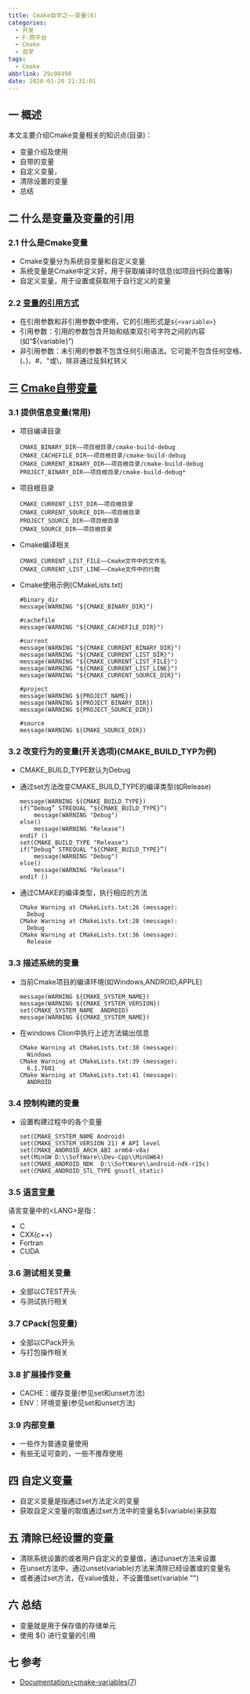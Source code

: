```yaml
---
title: Cmake自学之——变量(8)
categories:
  - 开发
  - F-跨平台
  - Cmake
  - 自学
tags:
  - Cmake
abbrlink: 29c90498
date: 2020-01-20 21:31:01
---
```

## 一 概述

本文主要介绍Cmake变量相关的知识点(目录)：  
* 变量介绍及使用
* 自带的变量
* 自定义变量，
* 清除设置的变量
* 总结

<!--more-->

## 二 什么是变量及变量的引用

### 2.1 什么是Cmake变量

* Cmake变量分为系统自变量和自定义变量
* 系统变量是Cmake中定义好，用于获取编译时信息(如项目代码位置等)
* 自定义变量，用于设置或获取用于自行定义的变量

### 2.2 [变量的引用方式][1]

* 在引用参数和非引用参数中使用，它的引用形式是`${<variable>}`
* 引用参数：引用的参数包含开始和结束双引号字符之间的内容(如“${variable}”)
* 非引用参数：未引用的参数不包含任何引用语法。它可能不包含任何空格、(、)、#、"或\，除非通过反斜杠转义

## 三 [Cmake自带变量][2]

### 3.1 提供信息变量(常用)

* 项目编译目录

  ```
  CMAKE_BINARY_DIR——项目根目录/cmake-build-debug
  CMAKE_CACHEFILE_DIR——项目根目录/cmake-build-debug
  CMAKE_CURRENT_BINARY_DIR——项目根目录/cmake-build-debug
  PROJECT_BINARY_DIR——项目根目录/cmake-build-debug*
  ```

* 项目根目录

  ```
  CMAKE_CURRENT_LIST_DIR——项目根目录
  CMAKE_CURRENT_SOURCE_DIR——项目根目录
  PROJECT_SOURCE_DIR——项目根目录
  CMAKE_SOURCE_DIR——项目根目录
  ```

* Cmake编译相关

  ```
  CMAKE_CURRENT_LIST_FILE——Cmake文件中的文件名
  CMAKE_CURRENT_LIST_LINE——Cmake文件中的行数
  ```
  
* Cmake使用示例(CMakeLists.txt)

  ```
  #binary_dir
  message(WARNING "${CMAKE_BINARY_DIR}")
  
  #cachefile
  message(WARNING "${CMAKE_CACHEFILE_DIR}")
  
  #current
  message(WARNING "${CMAKE_CURRENT_BINARY_DIR}")
  message(WARNING "${CMAKE_CURRENT_LIST_DIR}")
  message(WARNING "${CMAKE_CURRENT_LIST_FILE}")
  message(WARNING "${CMAKE_CURRENT_LIST_LINE}")
  message(WARNING "${CMAKE_CURRENT_SOURCE_DIR}")
  
  #project
  message(WARNING ${PROJECT_NAME})
  message(WARNING ${PROJECT_BINARY_DIR})
  message(WARNING ${PROJECT_SOURCE_DIR})
  
  #source
  message(WARNING ${CMAKE_SOURCE_DIR})
  ```

### 3.2 改变行为的变量(开关选项)(CMAKE_BUILD_TYP为例)

* CMAKE_BUILD_TYPE默认为Debug

* 通过set方法改变CMAKE_BUILD_TYPE的编译类型(如Release)

  ```
  message(WARNING ${CMAKE_BUILD_TYPE})
  if(“Debug” STREQUAL “${CMAKE_BUILD_TYPE}”)
      message(WARNING "Debug")
  else()
      message(WARNING "Release")
  endif ()
  set(CMAKE_BUILD_TYPE "Release")
  if(“Debug” STREQUAL “${CMAKE_BUILD_TYPE}”)
      message(WARNING "Debug")
  else()
      message(WARNING "Release")
  endif ()
  ```

* 通过CMAKE的编译类型，执行相应的方法

  ```
  CMake Warning at CMakeLists.txt:26 (message):
    Debug
  CMake Warning at CMakeLists.txt:28 (message):
    Debug
  CMake Warning at CMakeLists.txt:36 (message):
    Release
  ```
### 3.3 描述系统的变量

* 当前Cmake项目的编译环境(如Windows,ANDROID,APPLE)

  ```
  message(WARNING ${CMAKE_SYSTEM_NAME})
  message(WARNING ${CMAKE_SYSTEM_VERSION})
  set(CMAKE_SYSTEM_NAME  ANDROID)
  message(WARNING ${CMAKE_SYSTEM_NAME})
  ```

* 在windows Clion中执行上述方法输出信息

  ```
  CMake Warning at CMakeLists.txt:38 (message):
    Windows
  CMake Warning at CMakeLists.txt:39 (message):
    6.1.7601
  CMake Warning at CMakeLists.txt:41 (message):
    ANDROID
  ```

### 3.4 控制构建的变量

* 设置构建过程中的各个变量

  ```
  set(CMAKE_SYSTEM_NAME Android)
  set(CMAKE_SYSTEM_VERSION 21) # API level
  set(CMAKE_ANDROID_ARCH_ABI arm64-v8a)
  set(MinGW D:\\SoftWare\\Dev-Cpp\\MinGW64)
  set(CMAKE_ANDROID_NDK  D:\\SoftWare\\android-ndk-r15c)
  set(CMAKE_ANDROID_STL_TYPE gnustl_static)
  ```
### 3.5 [语言变量][3]

语言变量中的\<LANG\>是指：  

* C
* CXX(c++)
* Fortran
* CUDA

### 3.6 测试相关变量

* 全部以CTEST开头
* 与测试执行相关

### 3.7 CPack(包变量)

* 全部以CPack开头
* 与打包操作相关

### 3.8 扩展操作变量

* CACHE：缓存变量(参见set和unset方法)
* ENV：环境变量(参见set和unset方法)

### 3.9 内部变量

* 一些作为普通变量使用
* 有些无证可查的，一些不推荐使用

## 四  自定义变量

* 自定义变量是指通过set方法定义的变量
* 获取自定义变量的取值通过set方法中的变量名${variable}来获取

## 五 清除已经设置的变量

* 清除系统设置的或者用户自定义的变量值，通过unset方法来设置
* 在unset方法中，通过unset(variable)方法来清除已经设置或的变量名
* 或者通过set方法，在value值处，不设置值set(variable "")

## 六 总结

* 变量就是用于保存值的存储单元
* 使用 ${} 进行变量的引用

## 七 参考

* [Documentation>cmake-variables(7)][4]



[1]:https://cmake.org/cmake/help/v3.16/command/if.html
[2]:https://cmake.org/cmake/help/v3.16/manual/cmake-variables.7.html#variables-that-describe-the-system
[3]:https://cmake.org/cmake/help/v3.16/prop_tgt/LANG_COMPILER_LAUNCHER.html?highlight=cuda
[4]:https://cmake.org/cmake/help/v3.16/manual/cmake-variables.7.html